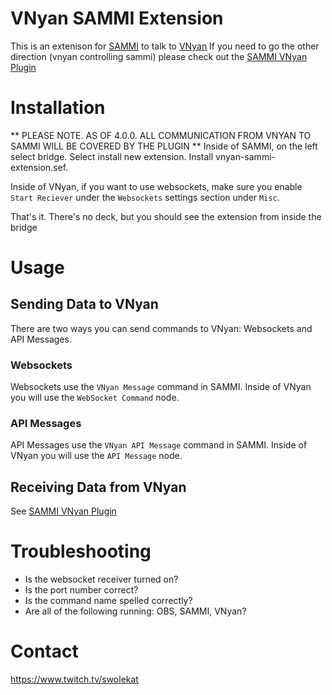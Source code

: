 # VNyan SAMMI Extension

This is an extenison for [SAMMI](https://sammi.solutions/) to talk to [VNyan](https://suvidriel.itch.io/vnyan) If you need to go the other direction (vnyan controlling sammi) please check out the [SAMMI VNyan Plugin](https://github.com/swolekat/vnyan-sammi-extension)

# Installation
** PLEASE NOTE. AS OF 4.0.0. ALL COMMUNICATION FROM VNYAN TO SAMMI WILL BE COVERED BY THE PLUGIN **
Inside of SAMMI, on the left select bridge. Select install new extension. Install vnyan-sammi-extension.sef.

Inside of VNyan, if you want to use websockets, make sure you enable `Start Reciever` under the `Websockets` settings section under `Misc`.

That's it. There's no deck, but you should see the extension from inside the bridge

# Usage 
## Sending Data to VNyan
There are two ways you can send commands to VNyan: Websockets and API Messages.

### Websockets
Websockets use the `VNyan Message` command in SAMMI. Inside of VNyan you will use the `WebSocket Command` node.

### API Messages
API Messages use the `VNyan API Message` command in SAMMI. Inside of VNyan you will use the `API Message` node.

## Receiving Data from VNyan
See [SAMMI VNyan Plugin](https://github.com/swolekat/vnyan-sammi-extension)

# Troubleshooting
* Is the websocket receiver turned on?
* Is the port number correct?
* Is the command name spelled correctly?
* Are all of the following running: OBS, SAMMI, VNyan?

# Contact
https://www.twitch.tv/swolekat
